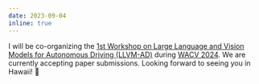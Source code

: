 ```yaml
---
date: 2023-09-04
inline: true
---
```


I will be co-organizing the <a href="https://llvm-ad.github.io/">1st Workshop on Large Language and Vision Models
for Autonomous Driving (LLVM-AD)</a> during <a href="https://wacv2024.thecvf.com/">WACV 2024</a>. We are currently accepting paper submissions. Looking forward to seeing you in
Hawaii! 🌴